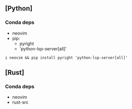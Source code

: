 ## [Python]
### Conda deps
- neovim 
- pip:
  - pyright
  - 'python-lsp-server[all]'
```
i neovim && pip install pyright 'python-lsp-server[all]'
```

## [Rust]
### Conda deps
- neovim
- rust-src
